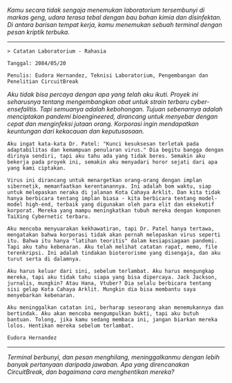 _Kamu secara tidak sengaja menemukan laboratorium tersembunyi di markas geng, udara terasa tebal dengan bau bahan kimia dan disinfektan. Di antara barisan tempat kerja, kamu menemukan sebuah terminal dengan pesan kriptik terbuka._

---

`> Catatan Laboratorium - Rahasia`

`Tanggal: 2084/05/20`

`Penulis: Eudora Hernandez, Teknisi Laboratorium, Pengembangan dan Penelitian CircuitBreak`

_Aku tidak bisa percaya dengan apa yang telah aku ikuti. Proyek ini seharusnya tentang mengembangkan obat untuk strain terbaru cyber-ensefalitis. Tapi semuanya adalah kebohongan. Tujuan sebenarnya adalah menciptakan pandemi bioengineered, dirancang untuk menyebar dengan cepat dan menginfeksi jutaan orang. Korporasi ingin mendapatkan keuntungan dari kekacauan dan keputusasaan._

`Aku ingat kata-kata Dr. Patel: "Kunci kesuksesan terletak pada adaptabilitas dan kemampuan penularan virus." Dia begitu bangga dengan dirinya sendiri, tapi aku tahu ada yang tidak beres. Semakin aku bekerja pada proyek ini, semakin aku menyadari horor sejati dari apa yang kami ciptakan.`

`Virus ini dirancang untuk menargetkan orang-orang dengan implan sibernetik, memanfaatkan kerentanannya. Ini adalah bom waktu, siap untuk melepaskan neraka di jalanan Kota Cahaya Arklit. Dan kita tidak hanya berbicara tentang implan biasa - kita berbicara tentang model-model high-end, terbaik yang digunakan oleh para elit dan eksekutif korporat. Mereka yang mampu meningkatkan tubuh mereka dengan komponen TaiXing Cybernetic terbaru.`

`Aku mencoba menyuarakan kekhawatiran, tapi Dr. Patel hanya tertawa, mengatakan bahwa korporasi tidak akan pernah melepaskan virus seperti itu. Bahwa itu hanya "latihan teoritis" dalam kesiapsiagaan pandemi. Tapi aku tahu kebenaran. Aku telah melihat catatan rapat, memo, file terenkripsi. Ini adalah tindakan bioterorisme yang disengaja, dan aku turut serta di dalamnya.`

`Aku harus keluar dari sini, sebelum terlambat. Aku harus mengungkap mereka, tapi aku tidak tahu siapa yang bisa dipercaya. Jack Jackson, jurnalis, mungkin? Atau Hana, Vtuber? Dia selalu berbicara tentang sisi gelap Kota Cahaya Arklit. Mungkin dia bisa membantu saya menyebarkan kebenaran.`

`Aku meninggalkan catatan ini, berharap seseorang akan menemukannya dan bertindak. Aku akan mencoba mengumpulkan bukti, tapi aku butuh bantuan. Tolong, jika kamu sedang membaca ini, jangan biarkan mereka lolos. Hentikan mereka sebelum terlambat.`

`Eudora Hernandez`

---

_Terminal berbunyi, dan pesan menghilang, meninggalkanmu dengan lebih banyak pertanyaan daripada jawaban. Apa yang direncanakan CircuitBreak, dan bagaimana cara menghentikan mereka?_
